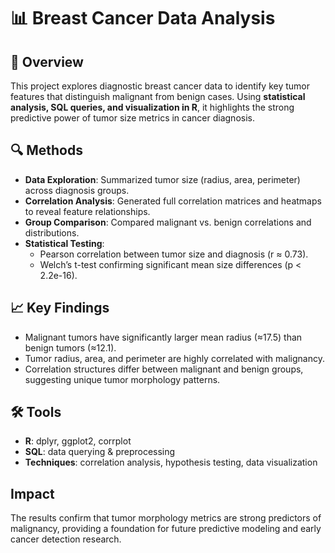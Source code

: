 # 📊 Breast Cancer Data Analysis

## 📌 Overview  
This project explores diagnostic breast cancer data to identify key tumor features that distinguish malignant from benign cases. Using **statistical analysis, SQL queries, and visualization in R**, it highlights the strong predictive power of tumor size metrics in cancer diagnosis.

## 🔍 Methods  
- **Data Exploration**: Summarized tumor size (radius, area, perimeter) across diagnosis groups.  
- **Correlation Analysis**: Generated full correlation matrices and heatmaps to reveal feature relationships.  
- **Group Comparison**: Compared malignant vs. benign correlations and distributions.  
- **Statistical Testing**:  
  - Pearson correlation between tumor size and diagnosis (r ≈ 0.73).  
  - Welch’s t-test confirming significant mean size differences (p < 2.2e-16).  

## 📈 Key Findings  
- Malignant tumors have significantly larger mean radius (≈17.5) than benign tumors (≈12.1).  
- Tumor radius, area, and perimeter are highly correlated with malignancy.  
- Correlation structures differ between malignant and benign groups, suggesting unique tumor morphology patterns.  

## 🛠 Tools  
- **R**: dplyr, ggplot2, corrplot  
- **SQL**: data querying & preprocessing  
- **Techniques**: correlation analysis, hypothesis testing, data visualization  

## Impact
The results confirm that tumor morphology metrics are strong predictors of malignancy, providing a foundation for future predictive modeling and early cancer detection research.

